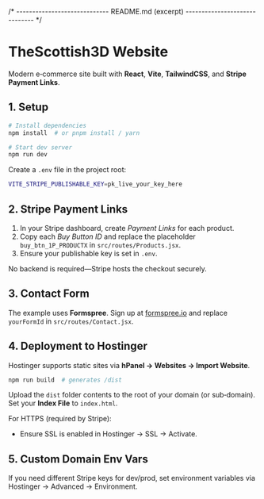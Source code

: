 /* -----------------------------
   README.md (excerpt)
------------------------------ */
# TheScottish3D Website

Modern e‑commerce site built with **React**, **Vite**, **TailwindCSS**, and **Stripe Payment Links**.

## 1. Setup

```bash
# Install dependencies
npm install  # or pnpm install / yarn

# Start dev server
npm run dev
```

Create a `.env` file in the project root:

```bash
VITE_STRIPE_PUBLISHABLE_KEY=pk_live_your_key_here
```

## 2. Stripe Payment Links

1. In your Stripe dashboard, create *Payment Links* for each product.
2. Copy each *Buy Button ID* and replace the placeholder `buy_btn_1P_PRODUCTX` in `src/routes/Products.jsx`.
3. Ensure your publishable key is set in `.env`.

No backend is required—Stripe hosts the checkout securely.

## 3. Contact Form

The example uses **Formspree**. Sign up at [formspree.io](https://formspree.io) and replace `yourFormId` in `src/routes/Contact.jsx`.

## 4. Deployment to Hostinger

Hostinger supports static sites via **hPanel → Websites → Import Website**.

```bash
npm run build  # generates /dist
```

Upload the `dist` folder contents to the root of your domain (or sub‑domain). Set your **Index File** to `index.html`.

For HTTPS (required by Stripe):
* Ensure SSL is enabled in Hostinger → SSL → Activate.

## 5. Custom Domain Env Vars

If you need different Stripe keys for dev/prod, set environment variables via Hostinger → Advanced → Environment.
